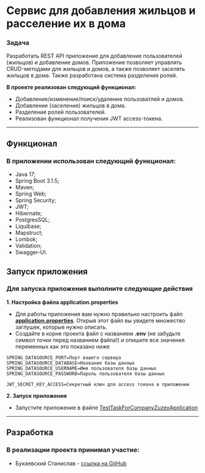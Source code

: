 # Сервис для добавления жильцов и расселение их в дома

### **Задача**

Разработать REST API приложение для добавление пользователей (жильцов) и добавление домов. Приложение позволяет
управлять CRUD-методами для жильцов и домов, а также позволяет заселять жильцов в дома. Также разработана система
разделения ролей.

**В проекте реализован следующий функционал:**

- Добавление/изменение/поиск/удаление пользоватлей и домов.
- Добавление (заселение) жильцов в дома.
- Разделение ролей пользователей.
- Реализован функционал получения JWT access-токена.

***

## **Функционал**

### В приложении использован следующий функционал:

- Java 17;
- Spring Boot 3.1.5;
- Maven;
- Spring Web;
- Spring Security;
- JWT;
- Hibernate;
- PostgresSQL;
- Liquibase;
- Mapstruct;
- Lombok;
- Validation;
- Swagger-UI.

## **Запуск приложения**

### Для запуска приложения выполните следующие действия

**1. Настройка файла application.properties**

- Для работы приложения вам нужно правильно настроить
  файл **[application.properties](src/main/resources/application.properties)**.
  Открыв этот файл вы увидете множество заглушек, которые нужно описать.
- Создайте в корне проекта файл с названием **.env** (не забудьте символ точки перед названием файла!) и опишите все
  значения
  переменных как это показано ниже

```
SPRING_DATASOURCE_PORT=Порт вашего сервера
SPRING_DATASOURCE_DATABASE=Название базы данных
SPRING_DATASOURCE_USERNAME=Имя пользователя базы данных
SPRING_DATASOURCE_PASSWORD=Пароль пользователя базы данных

JWT_SECRET_KEY_ACCESS=Секретный ключ для access токена в приложении
```

**2. Запуск приложения**

- Запустите приложение в
  файле [TestTaskForCompanyZuzexApplication](src/main/java/com/github/stanislavbukaevsky/testtaskforcompanyzuzex/TestTaskForCompanyZuzexApplication.java)

***

## **Разработка**

### В реализации проекта принимал участие:

- Букаевский Станислав - [ссылка на GitHub](https://github.com/stanislavbukaevsky)
